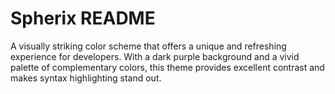 # Spherix README

A visually striking color scheme that offers a unique and refreshing experience for developers. With a dark purple background and a vivid palette of complementary colors, this theme provides excellent contrast and makes syntax highlighting stand out. 